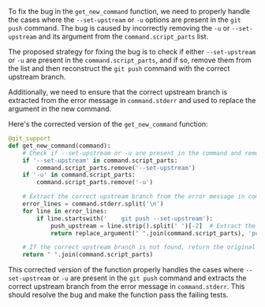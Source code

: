 To fix the bug in the `get_new_command` function, we need to properly handle the cases where the `--set-upstream` or `-u` options are present in the `git push` command. The bug is caused by incorrectly removing the `-u` or `--set-upstream` and its argument from the `command.script_parts` list.

The proposed strategy for fixing the bug is to check if either `--set-upstream` or `-u` are present in the `command.script_parts`, and if so, remove them from the list and then reconstruct the `git push` command with the correct upstream branch.

Additionally, we need to ensure that the correct upstream branch is extracted from the error message in `command.stderr` and used to replace the argument in the new command.

Here's the corrected version of the `get_new_command` function:

```python
@git_support
def get_new_command(command):
    # Check if --set-upstream or -u are present in the command and remove them
    if '--set-upstream' in command.script_parts:
        command.script_parts.remove('--set-upstream')
    if '-u' in command.script_parts:
        command.script_parts.remove('-u')

    # Extract the correct upstream branch from the error message in command.stderr
    error_lines = command.stderr.split('\n')
    for line in error_lines:
        if line.startswith('    git push --set-upstream'):
            push_upstream = line.strip().split(' ')[-2]  # Extract the upstream branch
            return replace_argument(" ".join(command.script_parts), 'push', push_upstream)

    # If the correct upstream branch is not found, return the original command
    return " ".join(command.script_parts)
```

This corrected version of the function properly handles the cases where `--set-upstream` or `-u` are present in the `git push` command and extracts the correct upstream branch from the error message in `command.stderr`. This should resolve the bug and make the function pass the failing tests.